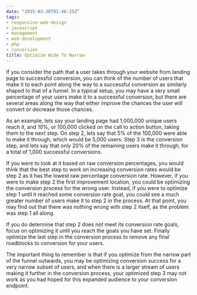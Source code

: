 ```yaml
---
date: "2015-03-30T01:46:25Z"
tags:
- responsive-web-design
- javascript
- management
- web-development
- php
- conversion
title: Optimize Wide To Narrow
---
```


If you consider the path that a user takes through your website from landing page to successful conversion, you can think of the number of users that make it to each point along the way to a successful conversion as similarly shaped to that of a funnel. In a typical setup, you may have a very small percentage of your users make it to a successful conversion, but there are several areas along the way that either improve the chances the user will convert or decrease those chances.

As an example, lets say your landing page had 1,000,000 unique users reach it, and 10%, or 100,000 clicked on the call to action button, taking them to the next step. On step 2, lets say that 5% of the 100,000 were able to make it through, which would be 5,000 users. Step 3 is the conversion step, and lets say that only 20% of the remaining users make it through, for a total of 1,000 successful conversions. 

If you were to look at it based on raw conversion percentages, you would think that the best step to work on increasing conversion rates would be step 2 as it has the lowest raw percentage conversion rate. However, if you were to make step 2 the first improvement location, you could be optimizing the conversion process for the wrong user. Instead, if you were to optimize step 1 until it reached some conversion rate goal, you could see a much greater number of users make it to step 2 in the process. At that point, you may find out that there was nothing wrong with step 2 itself, as the problem was step 1 all along.

If you do determine that step 2 does not meet its conversion rate goals, focus on optimizing it until you reach the goals you have set. Finally optimize the last step in the conversion process to remove any final roadblocks to conversion for your users. 

The important thing to remember is that if you optimize from the narrow part of the funnel outwards, you may be optimizing conversion success for a very narrow subset of users, and when there is a larger stream of users making it further in the conversion process, your optimized step 3 may not work as you had hoped for this expanded audience to your conversion endpoint.